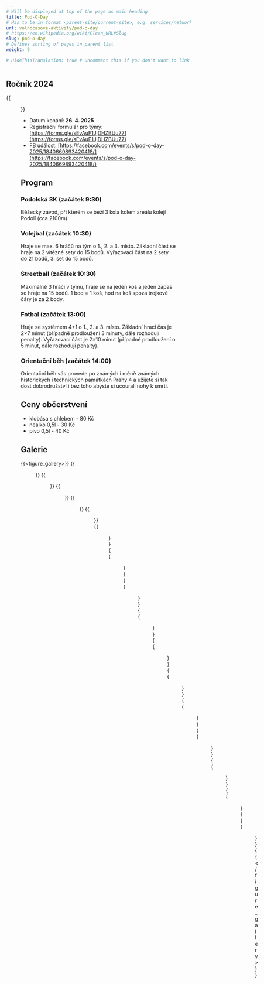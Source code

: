 ```yaml
---
# Will be displayed at top of the page as main heading
title: Pod-O-Day
# Has to be in format <parent-site/current-site>, e.g. services/network (notice missing slash at the beginning)
url: volnocasove-aktivity/pod-o-day
# https://en.wikipedia.org/wiki/Clean_URL#Slug
slug: pod-o-day
# Defines sorting of pages in parent list
weight: 9

# HideThisTranslation: true # Uncomment this if you don't want to link this translation of page in translations
---
```


## Ročník 2024

{{<figure src="images/freetime-activities/pod-o-day/pod-o-day-banner.png" alt="Pod-O-Day banner" imgop="rt_fit">}}

- Datum konání: **26. 4. 2025**
- Registrační formulář pro týmy: [https://forms.gle/sEvAuF1JjDHZBUu77](https://forms.gle/sEvAuF1JjDHZBUu77)
- FB událost: [https://facebook.com/events/s/pod-o-day-2025/1840669893420418/](https://facebook.com/events/s/pod-o-day-2025/1840669893420418/)

## Program

### Podolská 3K (začátek 9:30)

Běžecký závod, při kterém se beží 3 kola kolem areálu kolejí Podolí (cca 2100m).

### Volejbal (začátek 10:30)

Hraje se max. 6 hráčů na tým o 1., 2. a 3. místo. Základní část se hraje na 2 vítězné sety do 15 bodů. Vyřazovací část na 2 sety do 21 bodů, 3. set do 15 bodů.

### Streetball (začátek 10:30)

Maximálně 3 hráči v týmu, hraje se na jeden koš a jeden zápas se hraje na 15 bodů. 1 bod = 1 koš, hod na koš spoza trojkové čáry je za 2 body.

### Fotbal (začátek 13:00)

Hraje se systémem 4+1 o 1., 2. a 3. místo. Základní hrací čas je 2×7 minut (případně prodloužení 3 minuty, dále rozhodují penalty). Vyřazovací část je 2×10 minut (případné prodloužení o 5 minut, dále rozhodují penalty).

### Orientační běh (začátek 14:00)

Orientační běh vás provede po známých i méně známých historických i technických památkách Prahy 4 a užijete si tak dost dobrodružství i bez toho abyste si ucourali nohy k smrti.

## Ceny občerstvení

- klobása s chlebem - 80 Kč
- nealko 0,5l - 30 Kč
- pivo 0,5l - 40 Kč

## Galerie

{{<figure_gallery>}}
    {{<figure src="images/freetime-activities/pod-o-day/gallery_01.jpg" alt="Pod-O-Day photo">}}
    {{<figure src="images/freetime-activities/pod-o-day/gallery_02.jpg" alt="Pod-O-Day photo">}}
    {{<figure src="images/freetime-activities/pod-o-day/gallery_03.jpg" alt="Pod-O-Day photo">}}
    {{<figure src="images/freetime-activities/pod-o-day/gallery_04.jpg" alt="Pod-O-Day photo">}}
    {{<figure src="images/freetime-activities/pod-o-day/gallery_05.jpg" alt="Pod-O-Day photo">}}
    {{<figure src="images/freetime-activities/pod-o-day/gallery_06.jpg" alt="Pod-O-Day photo">}}
    {{<figure src="images/freetime-activities/pod-o-day/gallery_07.jpg" alt="Pod-O-Day photo">}}
    {{<figure src="images/freetime-activities/pod-o-day/gallery_08.jpg" alt="Pod-O-Day photo">}}
    {{<figure src="images/freetime-activities/pod-o-day/gallery_09.jpg" alt="Pod-O-Day photo">}}
    {{<figure src="images/freetime-activities/pod-o-day/gallery_10.jpg" alt="Pod-O-Day photo">}}
    {{<figure src="images/freetime-activities/pod-o-day/gallery_11.jpg" alt="Pod-O-Day photo">}}
    {{<figure src="images/freetime-activities/pod-o-day/gallery_12.jpg" alt="Pod-O-Day photo">}}
    {{<figure src="images/freetime-activities/pod-o-day/gallery_13.jpg" alt="Pod-O-Day photo">}}
    {{<figure src="images/freetime-activities/pod-o-day/gallery_14.jpg" alt="Pod-O-Day photo">}}
    {{<figure src="images/freetime-activities/pod-o-day/gallery_15.jpg" alt="Pod-O-Day photo">}}
    {{<figure src="images/freetime-activities/pod-o-day/gallery_16.jpg" alt="Pod-O-Day photo">}}
{{</figure_gallery>}}
